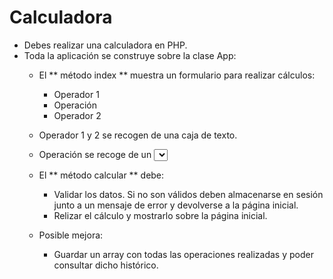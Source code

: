 # Calculadora

- Debes realizar una calculadora en PHP.
- Toda la aplicación se construye sobre la clase App:
    - El ** método index ** muestra un formulario para realizar cálculos:
        - Operador 1
        - Operación
        - Operador 2

    - Operador 1 y 2 se recogen de una caja de texto.
    - Operación se recoge de un <select>. Debe poder recogerse suma, resta, multiplicación y división.
    - El ** método calcular ** debe:
        - Validar los datos. Si no son válidos deben almacenarse en sesión junto a un mensaje de error y devolverse a la página inicial.
        - Relizar el cálculo y mostrarlo sobre la página inicial.
    - Posible mejora:
        - Guardar un array con todas las operaciones realizadas y poder consultar dicho histórico.